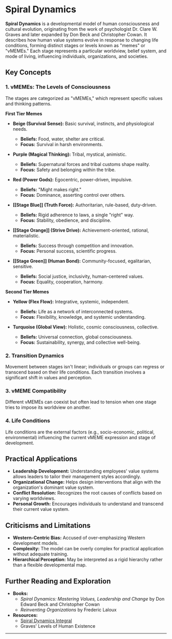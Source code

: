 # Spiral Dynamics

**Spiral Dynamics** is a developmental model of human consciousness and cultural evolution, originating from the work of psychologist Dr. Clare W. Graves and later expanded by Don Beck and Christopher Cowan. It describes how human value systems evolve in response to changing life conditions, forming distinct stages or levels known as "memes" or "vMEMEs." Each stage represents a particular worldview, belief system, and mode of living, influencing individuals, organizations, and societies.

## Key Concepts

### 1. **vMEMEs**: The Levels of Consciousness

The stages are categorized as "vMEMEs," which represent specific values and thinking patterns.

**First Tier Memes**

- **Beige (Survival Sense):** Basic survival, instincts, and physiological needs.
    
    - **Beliefs:** Food, water, shelter are critical.
    - **Focus:** Survival in harsh environments.
- **Purple (Magical Thinking):** Tribal, mystical, animistic.
    
    - **Beliefs:** Supernatural forces and tribal customs shape reality.
    - **Focus:** Safety and belonging within the tribe.
- **Red (Power Gods):** Egocentric, power-driven, impulsive.
    
    - **Beliefs:** "Might makes right."
    - **Focus:** Dominance, asserting control over others.
- **[[Stage Blue]] (Truth Force):** Authoritarian, rule-based, duty-driven.
    
    - **Beliefs:** Rigid adherence to laws, a single "right" way.
    - **Focus:** Stability, obedience, and discipline.
- **[[Stage Orange]] (Strive Drive):** Achievement-oriented, rational, materialistic.
    
    - **Beliefs:** Success through competition and innovation.
    - **Focus:** Personal success, scientific progress.
- **[[Stage Green]] (Human Bond):** Community-focused, egalitarian, sensitive.
    
    - **Beliefs:** Social justice, inclusivity, human-centered values.
    - **Focus:** Equality, cooperation, harmony.

**Second Tier Memes**

- **Yellow (Flex Flow):** Integrative, systemic, independent.
    
    - **Beliefs:** Life as a network of interconnected systems.
    - **Focus:** Flexibility, knowledge, and systemic understanding.
- **Turquoise (Global View):** Holistic, cosmic consciousness, collective.
    
    - **Beliefs:** Universal connection, global consciousness.
    - **Focus:** Sustainability, synergy, and collective well-being.

### 2. **Transition Dynamics**

Movement between stages isn't linear; individuals or groups can regress or transcend based on their life conditions. Each transition involves a significant shift in values and perception.

### 3. **vMEME Compatibility**

Different vMEMEs can coexist but often lead to tension when one stage tries to impose its worldview on another.

### 4. **Life Conditions**

Life conditions are the external factors (e.g., socio-economic, political, environmental) influencing the current vMEME expression and stage of development.

## Practical Applications

- **Leadership Development:** Understanding employees' value systems allows leaders to tailor their management styles accordingly.
- **Organizational Change:** Helps design interventions that align with the organization's dominant value system.
- **Conflict Resolution:** Recognizes the root causes of conflicts based on varying worldviews.
- **Personal Growth:** Encourages individuals to understand and transcend their current value system.

## Criticisms and Limitations

- **Western-Centric Bias:** Accused of over-emphasizing Western development models.
- **Complexity:** The model can be overly complex for practical application without adequate training.
- **Hierarchical Perception:** May be interpreted as a rigid hierarchy rather than a flexible developmental map.

## Further Reading and Exploration

- **Books:**
    - _Spiral Dynamics: Mastering Values, Leadership and Change_ by Don Edward Beck and Christopher Cowan
    - _Reinventing Organizations_ by Frederic Laloux
- **Resources:**
    - [Spiral Dynamics Integral](https://spiraldynamicsintegral.nl/)
    - Graves' Levels of Human Existence

---